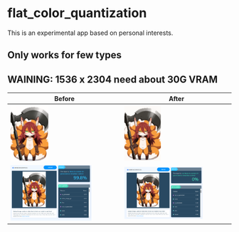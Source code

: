 # flat_color_quantization
This is an experimental app based on personal interests.      

## Only works for few types      
## WAINING: 1536 x 2304 need about 30G VRAM     

| Before | After |
| --- | --- |
| <img src="https://github.com/mirabarukaso/flat_color_quantization/blob/main/ai_before.png" width=35%> | <img src="https://github.com/mirabarukaso/flat_color_quantization/blob/main/ai_after.png" width=35%> |
| <img src="https://github.com/mirabarukaso/flat_color_quantization/blob/main/example_before.png" width=75%> | <img src="https://github.com/mirabarukaso/flat_color_quantization/blob/main/example_after.png" width=75%> |

